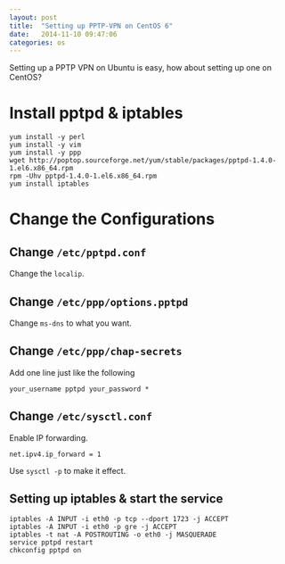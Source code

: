 ```yaml
---
layout: post
title:  "Setting up PPTP-VPN on CentOS 6"
date:   2014-11-10 09:47:06
categories: os
---
```


Setting up a PPTP VPN on Ubuntu is easy, how about setting up one on CentOS?

# Install pptpd & iptables

```
yum install -y perl
yum install -y vim
yum install -y ppp
wget http://poptop.sourceforge.net/yum/stable/packages/pptpd-1.4.0-1.el6.x86_64.rpm
rpm -Uhv pptpd-1.4.0-1.el6.x86_64.rpm
yum install iptables
```

# Change the Configurations

## Change `/etc/pptpd.conf`

Change the `localip`.

## Change `/etc/ppp/options.pptpd`

Change `ms-dns` to what you want.

## Change `/etc/ppp/chap-secrets`

Add one line just like the following

```
your_username pptpd your_password *
```

## Change `/etc/sysctl.conf`

Enable IP forwarding.

```
net.ipv4.ip_forward = 1
```

Use `sysctl -p` to make it effect.

## Setting up iptables & start the service

```
iptables -A INPUT -i eth0 -p tcp --dport 1723 -j ACCEPT
iptables -A INPUT -i eth0 -p gre -j ACCEPT
iptables -t nat -A POSTROUTING -o eth0 -j MASQUERADE
service pptpd restart
chkconfig pptpd on
```

